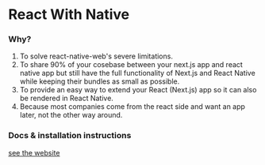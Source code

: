 # React With Native

### Why?

1. To solve react-native-web's severe limitations.
2. To share 90% of your cosebase between your next.js app and react native app but still have the full functionality of Next.js and React Native while keeping their bundles as small as possible.
3. To provide an easy way to extend your React (Next.js) app so it can also be rendered in React Native.
4. Because most companies come from the react side and want an app later, not the other way around.

### Docs & installation instructions

[see the website](https://reactwithnative.com)
